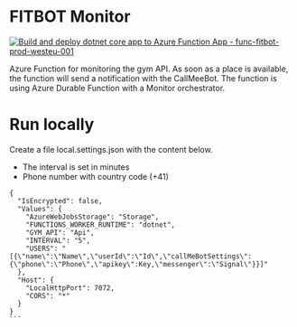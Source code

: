 # FITBOT Monitor

[![Build and deploy dotnet core app to Azure Function App - func-fitbot-prod-westeu-001](https://github.com/benjaminkech/fit-bot-monitor/actions/workflows/main_func-fitbot-prod-westeu-001.yml/badge.svg)](https://github.com/benjaminkech/fit-bot-monitor/actions/workflows/main_func-fitbot-prod-westeu-001.yml)

Azure Function for monitoring the gym API. As soon as a place is available, the function will send a notification with the CallMeeBot. The function is using Azure Durable Function with a Monitor orchestrator.

# Run locally

Create a file local.settings.json with the content below.

- The interval is set in minutes
- Phone number with country code (+41)

````
{
  "IsEncrypted": false,
  "Values": {
    "AzureWebJobsStorage": "Storage",
    "FUNCTIONS_WORKER_RUNTIME": "dotnet",
    "GYM_API": "Api",
    "INTERVAL": "5",
    "USERS": "[{\"name\":\"Name\",\"userId\":\"Id\",\"callMeBotSettings\":{\"phone\":\"Phone\",\"apikey\":Key,\"messenger\":\"Signal\"}}]"
  },
  "Host": {
    "LocalHttpPort": 7072,
    "CORS": "*"
  }
}
```
````
